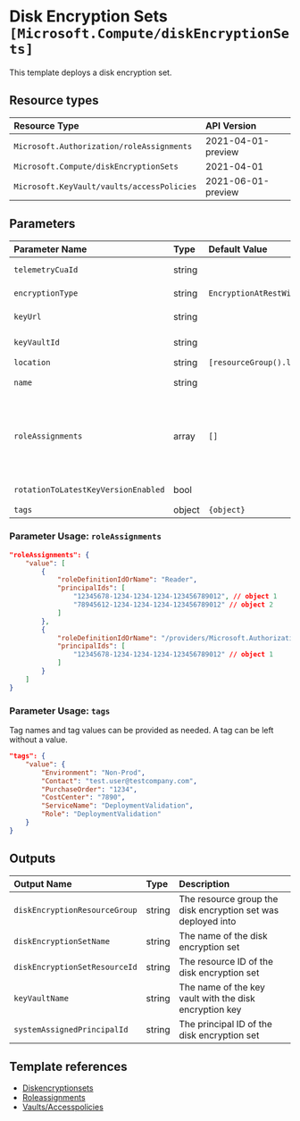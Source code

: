 # Disk Encryption Sets `[Microsoft.Compute/diskEncryptionSets]`

This template deploys a disk encryption set.

## Resource types

| Resource Type | API Version |
| :-- | :-- |
| `Microsoft.Authorization/roleAssignments` | 2021-04-01-preview |
| `Microsoft.Compute/diskEncryptionSets` | 2021-04-01 |
| `Microsoft.KeyVault/vaults/accessPolicies` | 2021-06-01-preview |

## Parameters

| Parameter Name | Type | Default Value | Possible Values | Description |
| :-- | :-- | :-- | :-- | :-- |
| `telemetryCuaId` | string |  |  | Optional. Customer Usage Attribution ID (GUID). This GUID must be previously registered |
| `encryptionType` | string | `EncryptionAtRestWithCustomerKey` | `[EncryptionAtRestWithCustomerKey, EncryptionAtRestWithPlatformAndCustomerKeys]` | Optional. The type of key used to encrypt the data of the disk. |
| `keyUrl` | string |  |  | Required. Key URL (with version) pointing to a key or secret in KeyVault. |
| `keyVaultId` | string |  |  | Required. Resource ID of the KeyVault containing the key or secret. |
| `location` | string | `[resourceGroup().location]` |  | Optional. Resource location. |
| `name` | string |  |  | Required. The name of the disk encryption set that is being created. |
| `roleAssignments` | array | `[]` |  | Optional. Array of role assignment objects that contain the 'roleDefinitionIdOrName' and 'principalId' to define RBAC role assignments on this resource. In the roleDefinitionIdOrName attribute, you can provide either the display name of the role definition, or its fully qualified ID in the following format: '/providers/Microsoft.Authorization/roleDefinitions/c2f4ef07-c644-48eb-af81-4b1b4947fb11' |
| `rotationToLatestKeyVersionEnabled` | bool |  |  | Optional. Set this flag to true to enable auto-updating of this disk encryption set to the latest key version. |
| `tags` | object | `{object}` |  | Optional. Tags of the disk encryption resource. |

### Parameter Usage: `roleAssignments`

```json
"roleAssignments": {
    "value": [
        {
            "roleDefinitionIdOrName": "Reader",
            "principalIds": [
                "12345678-1234-1234-1234-123456789012", // object 1
                "78945612-1234-1234-1234-123456789012" // object 2
            ]
        },
        {
            "roleDefinitionIdOrName": "/providers/Microsoft.Authorization/roleDefinitions/c2f4ef07-c644-48eb-af81-4b1b4947fb11",
            "principalIds": [
                "12345678-1234-1234-1234-123456789012" // object 1
            ]
        }
    ]
}
```

### Parameter Usage: `tags`

Tag names and tag values can be provided as needed. A tag can be left without a value.

```json
"tags": {
    "value": {
        "Environment": "Non-Prod",
        "Contact": "test.user@testcompany.com",
        "PurchaseOrder": "1234",
        "CostCenter": "7890",
        "ServiceName": "DeploymentValidation",
        "Role": "DeploymentValidation"
    }
}
```

## Outputs

| Output Name | Type | Description |
| :-- | :-- | :-- |
| `diskEncryptionResourceGroup` | string | The resource group the disk encryption set was deployed into |
| `diskEncryptionSetName` | string | The name of the disk encryption set |
| `diskEncryptionSetResourceId` | string | The resource ID of the disk encryption set |
| `keyVaultName` | string | The name of the key vault with the disk encryption key |
| `systemAssignedPrincipalId` | string | The principal ID of the disk encryption set |

## Template references

- [Diskencryptionsets](https://docs.microsoft.com/en-us/azure/templates/Microsoft.Compute/2021-04-01/diskEncryptionSets)
- [Roleassignments](https://docs.microsoft.com/en-us/azure/templates/Microsoft.Authorization/2021-04-01-preview/roleAssignments)
- [Vaults/Accesspolicies](https://docs.microsoft.com/en-us/azure/templates/Microsoft.KeyVault/2021-06-01-preview/vaults/accessPolicies)
